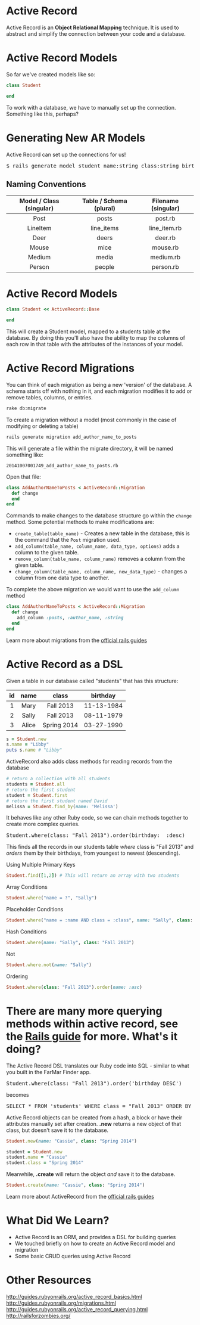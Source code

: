Active Record
=============

Active Record is an  **Object Relational Mapping** technique. It is used to abstract and simplify the connection between your code and a database.


Active Record Models
====================

So far we've created models like so:

```ruby
class Student

end
```

To work with a database, we have to manually set up the connection. Something like this, perhaps?


Generating New AR Models
========================
Active Record can set up the connections for us!

<pre>
$ rails generate model student name:string class:string birthday:datetime
</pre>

Naming Conventions
------------------
|Model / Class (singular) |	Table / Schema (plural)| Filename (singular) |
|:------------:|:--------------:|:------:|
| Post	       | posts | post.rb|
|LineItem	|line_items| line_item.rb|
|Deer |	deers| deer.rb|
|Mouse |	mice| mouse.rb|
|Medium |	media| medium.rb|
|Person |	people| person.rb |

Active Record Models
====================

```ruby
class Student << ActiveRecord::Base

end
```

This will create a Student model, mapped to a students table at the database. By doing this you'll also have the ability to map the columns of each row in that table with the attributes of the instances of your model.

Active Record Migrations
========================

You can think of each migration as being a new 'version' of the database.
A schema starts off with nothing in it, and each migration modifies it to add or remove tables, columns, or entries.

```bash
rake db:migrate
```

To create a migration without a model (most commonly in the case of modifying or deleting a table)

```bash
rails generate migration add_author_name_to_posts
```

This will generate a file within the migrate directory, it will be named something like:

```
20141007001749_add_author_name_to_posts.rb
```
Open that file:

```ruby
class AddAuthorNameToPosts < ActiveRecord::Migration
  def change
  end
end
```

Commands to make changes to the database structure go within the `change` method. Some potential methods to make modifications are:

- `create_table(table_name)` - Creates a new table in the database, this is the command that the `Post` migration used.
- `add_column(table_name, column_name, data_type, options)` adds a column to the given table.
- `remove_column(table_name, column_name)` removes a column from the given table.
- `change_column(table_name, column_name, new_data_type)` - changes a column from one data type to another.

To complete the above migration we would want to use the `add_column` method

```ruby
class AddAuthorNameToPosts < ActiveRecord::Migration
  def change
    add_column :posts, :author_name, :string
  end
end
```

Learn more about migrations from the [official rails guides](http://guides.rubyonrails.org/migrations.html)

Active Record as a DSL
======================

Given a table in our database called "students" that has this structure:

| id | name  | class       | birthday   |
|:--:|:-----:|:-----------:|:----------:|
|  1 | Mary  | Fall 2013   | 11-13-1984 |
|  2 | Sally | Fall 2013   | 08-11-1979 |
|  3 | Alice | Spring 2014 | 03-27-1990 |

```ruby
s = Student.new
s.name = "Libby"
puts s.name # "Libby"
```

ActiveRecord also adds class methods for reading records from the database

```ruby
# return a collection with all students
students = Student.all
# return the first student
student = Student.first
# return the first student named David
melissa = Student.find_by(name: 'Melissa')
```

It behaves like any other Ruby code, so we can chain methods together to create more complex queries.

<pre>
Student.where(class: "Fall 2013").order(birthday:  :desc)
</pre>

This finds all the records in our students table *where* class is "Fall 2013" and *orders* them by their birthdays, from youngest to newest (descending).

Using Multiple Primary Keys

```ruby
Student.find([1,2]) # This will return an array with two students
```

Array Conditions

```ruby
Student.where("name = ?", "Sally")
```

Placeholder Conditions
```ruby
Student.where("name = :name AND class = :class", name: "Sally", class: "Fall 2013")
```

Hash Conditions
```ruby
Student.where(name: "Sally", class: "Fall 2013")
```

Not
```ruby
Student.where.not(name: "Sally")
```

Ordering
```ruby
Student.where(class: "Fall 2013").order(name: :asc)
```

There are many more querying methods within active record, see the [Rails guide](http://guides.rubyonrails.org/active_record_querying.html)
for more.
What's it doing?
================

The Active Record DSL translates our Ruby code into SQL - similar to what you built in the FarMar Finder app.
<pre>
Student.where(class: "Fall 2013").order('birthday DESC')
</pre>

becomes

<pre>
SELECT * FROM 'students' WHERE class = "Fall 2013" ORDER BY birthday DESC
</pre>


Active Record objects can be created from a hash, a block or have their attributes manually set after creation. **.new** returns a new object of that class, but doesn't save it to the database.

```ruby
Student.new(name: "Cassie", class: "Spring 2014")
```

```ruby
student = Student.new
student.name = "Cassie"
student.class = "Spring 2014"
```


Meanwhile, **.create** will return the object *and* save it to the database.

```ruby
Student.create(name: "Cassie", class: "Spring 2014")
```

Learn more about ActiveRecord from the [official rails guides](http://guides.rubyonrails.org/active_record_basics.html)


What Did We Learn?
==================
+ Active Record is an ORM, and provides a DSL for building queries
+ We touched briefly on how to create an Active Record model and migration
+ Some basic CRUD queries using Active Record


Other Resources
===============
http://guides.rubyonrails.org/active_record_basics.html  
http://guides.rubyonrails.org/migrations.html  
http://guides.rubyonrails.org/active_record_querying.html  
http://railsforzombies.org/  
